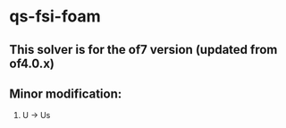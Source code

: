 # qs-fsi-foam
## This solver is for the of7 version (updated from of4.0.x)
## Minor modification:
1. U -> Us
